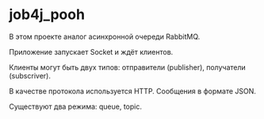 # job4j_pooh
В этом проекте аналог асинхронной очереди RabbitMQ.

Приложение запускает Socket и ждёт клиентов.

Клиенты могут быть двух типов: отправители (publisher), получатели (subscriver).

В качестве протокола используется HTTP. Сообщения в формате JSON.

Существуют два режима: queue, topic.